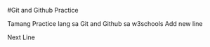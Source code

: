 #Git and Github Practice

Tamang Practice lang sa Git and Github sa w3schools
Add new line

Next Line
